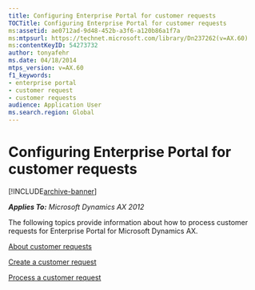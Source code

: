```yaml
---
title: Configuring Enterprise Portal for customer requests
TOCTitle: Configuring Enterprise Portal for customer requests
ms:assetid: ae0712ad-9d48-452b-a3f6-a120b86a1f7a
ms:mtpsurl: https://technet.microsoft.com/library/Dn237262(v=AX.60)
ms:contentKeyID: 54273732
author: tonyafehr
ms.date: 04/18/2014
mtps_version: v=AX.60
f1_keywords:
- enterprise portal
- customer request
- customer requests
audience: Application User
ms.search.region: Global
---
```


# Configuring Enterprise Portal for customer requests 


[!INCLUDE[archive-banner](includes/archive-banner.md)]


_**Applies To:** Microsoft Dynamics AX 2012_

The following topics provide information about how to process customer requests for Enterprise Portal for Microsoft Dynamics AX.

[About customer requests](about-customer-requests.md)

[Create a customer request](create-a-customer-request.md)

[Process a customer request](process-a-customer-request.md)

  


